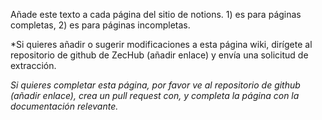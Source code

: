 Añade este texto a cada página del sitio de notions. 1) es para páginas completas, 2) es para páginas incompletas.

*Si quieres añadir o sugerir modificaciones a esta página wiki, dirígete al repositorio de github de ZecHub (añadir enlace) y envía una solicitud de extracción.

*Si quieres completar esta página, por favor ve al repositorio de github (añadir enlace), crea un pull request con, y completa la página con la documentación relevante.*
